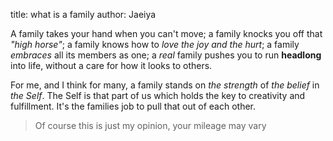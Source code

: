 title: what is a family
author: Jaeiya

A family takes your hand when you can't move; a family knocks you off that _"high horse"_; a family knows how to _love the joy and the hurt_; a family _embraces_ all its members as one; a _real_ family pushes you to run **headlong** into life, without a care for how it looks to others.

For me, and I think for many, a family stands on _the strength_ of _the belief_ in _the Self_. The Self is that part of us which holds the key to creativity and fulfillment. It's the families job to pull that out of each other.

> Of course this is just my opinion, your mileage may vary